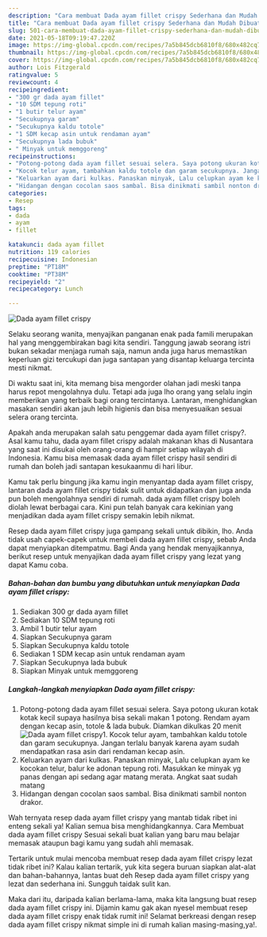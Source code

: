 ```yaml
---
description: "Cara membuat Dada ayam fillet crispy Sederhana dan Mudah Dibuat"
title: "Cara membuat Dada ayam fillet crispy Sederhana dan Mudah Dibuat"
slug: 501-cara-membuat-dada-ayam-fillet-crispy-sederhana-dan-mudah-dibuat
date: 2021-05-18T09:19:47.220Z
image: https://img-global.cpcdn.com/recipes/7a5b845dcb6810f8/680x482cq70/dada-ayam-fillet-crispy-foto-resep-utama.jpg
thumbnail: https://img-global.cpcdn.com/recipes/7a5b845dcb6810f8/680x482cq70/dada-ayam-fillet-crispy-foto-resep-utama.jpg
cover: https://img-global.cpcdn.com/recipes/7a5b845dcb6810f8/680x482cq70/dada-ayam-fillet-crispy-foto-resep-utama.jpg
author: Lois Fitzgerald
ratingvalue: 5
reviewcount: 4
recipeingredient:
- "300 gr dada ayam fillet"
- "10 SDM tepung roti"
- "1 butir telur ayam"
- "Secukupnya garam"
- "Secukupnya kaldu totole"
- "1 SDM kecap asin untuk rendaman ayam"
- "Secukupnya lada bubuk"
- " Minyak untuk memggoreng"
recipeinstructions:
- "Potong-potong dada ayam fillet sesuai selera. Saya potong ukuran kotak kotak kecil supaya hasilnya bisa sekali makan 1 potong. Rendam ayam dengan kecap asin, totole &amp; lada bubuk. Diamkan dikulkas 20 menit"
- "Kocok telur ayam, tambahkan kaldu totole dan garam secukupnya. Jangan terlalu banyak karena ayam sudah mendapatkan rasa asin dari rendaman kecap asin."
- "Keluarkan ayam dari kulkas. Panaskan minyak, Lalu celupkan ayam ke kocokan telur, balur ke adonan tepung roti. Masukkan ke minyak yg panas dengan api sedang agar matang merata. Angkat saat sudah matang"
- "Hidangan dengan cocolan saos sambal. Bisa dinikmati sambil nonton drakor."
categories:
- Resep
tags:
- dada
- ayam
- fillet

katakunci: dada ayam fillet 
nutrition: 119 calories
recipecuisine: Indonesian
preptime: "PT18M"
cooktime: "PT38M"
recipeyield: "2"
recipecategory: Lunch

---
```



![Dada ayam fillet crispy](https://img-global.cpcdn.com/recipes/7a5b845dcb6810f8/680x482cq70/dada-ayam-fillet-crispy-foto-resep-utama.jpg)

Selaku seorang wanita, menyajikan panganan enak pada famili merupakan hal yang menggembirakan bagi kita sendiri. Tanggung jawab seorang istri bukan sekadar menjaga rumah saja, namun anda juga harus memastikan keperluan gizi tercukupi dan juga santapan yang disantap keluarga tercinta mesti nikmat.

Di waktu  saat ini, kita memang bisa mengorder olahan jadi meski tanpa harus repot mengolahnya dulu. Tetapi ada juga lho orang yang selalu ingin memberikan yang terbaik bagi orang tercintanya. Lantaran, menghidangkan masakan sendiri akan jauh lebih higienis dan bisa menyesuaikan sesuai selera orang tercinta. 



Apakah anda merupakan salah satu penggemar dada ayam fillet crispy?. Asal kamu tahu, dada ayam fillet crispy adalah makanan khas di Nusantara yang saat ini disukai oleh orang-orang di hampir setiap wilayah di Indonesia. Kamu bisa memasak dada ayam fillet crispy hasil sendiri di rumah dan boleh jadi santapan kesukaanmu di hari libur.

Kamu tak perlu bingung jika kamu ingin menyantap dada ayam fillet crispy, lantaran dada ayam fillet crispy tidak sulit untuk didapatkan dan juga anda pun boleh mengolahnya sendiri di rumah. dada ayam fillet crispy boleh diolah lewat berbagai cara. Kini pun telah banyak cara kekinian yang menjadikan dada ayam fillet crispy semakin lebih nikmat.

Resep dada ayam fillet crispy juga gampang sekali untuk dibikin, lho. Anda tidak usah capek-capek untuk membeli dada ayam fillet crispy, sebab Anda dapat menyiapkan ditempatmu. Bagi Anda yang hendak menyajikannya, berikut resep untuk menyajikan dada ayam fillet crispy yang lezat yang dapat Kamu coba.

<!--inarticleads1-->

##### Bahan-bahan dan bumbu yang dibutuhkan untuk menyiapkan Dada ayam fillet crispy:

1. Sediakan 300 gr dada ayam fillet
1. Sediakan 10 SDM tepung roti
1. Ambil 1 butir telur ayam
1. Siapkan Secukupnya garam
1. Siapkan Secukupnya kaldu totole
1. Sediakan 1 SDM kecap asin untuk rendaman ayam
1. Siapkan Secukupnya lada bubuk
1. Siapkan  Minyak untuk memggoreng




<!--inarticleads2-->

##### Langkah-langkah menyiapkan Dada ayam fillet crispy:

1. Potong-potong dada ayam fillet sesuai selera. Saya potong ukuran kotak kotak kecil supaya hasilnya bisa sekali makan 1 potong. Rendam ayam dengan kecap asin, totole &amp; lada bubuk. Diamkan dikulkas 20 menit
<img src="https://img-global.cpcdn.com/steps/3a62fdefb4f7f2da/160x128cq70/dada-ayam-fillet-crispy-langkah-memasak-1-foto.jpg" alt="Dada ayam fillet crispy">1. Kocok telur ayam, tambahkan kaldu totole dan garam secukupnya. Jangan terlalu banyak karena ayam sudah mendapatkan rasa asin dari rendaman kecap asin.
1. Keluarkan ayam dari kulkas. Panaskan minyak, Lalu celupkan ayam ke kocokan telur, balur ke adonan tepung roti. Masukkan ke minyak yg panas dengan api sedang agar matang merata. Angkat saat sudah matang
1. Hidangan dengan cocolan saos sambal. Bisa dinikmati sambil nonton drakor.




Wah ternyata resep dada ayam fillet crispy yang mantab tidak ribet ini enteng sekali ya! Kalian semua bisa menghidangkannya. Cara Membuat dada ayam fillet crispy Sesuai sekali buat kalian yang baru mau belajar memasak ataupun bagi kamu yang sudah ahli memasak.

Tertarik untuk mulai mencoba membuat resep dada ayam fillet crispy lezat tidak ribet ini? Kalau kalian tertarik, yuk kita segera buruan siapkan alat-alat dan bahan-bahannya, lantas buat deh Resep dada ayam fillet crispy yang lezat dan sederhana ini. Sungguh taidak sulit kan. 

Maka dari itu, daripada kalian berlama-lama, maka kita langsung buat resep dada ayam fillet crispy ini. Dijamin kamu gak akan nyesel membuat resep dada ayam fillet crispy enak tidak rumit ini! Selamat berkreasi dengan resep dada ayam fillet crispy nikmat simple ini di rumah kalian masing-masing,ya!.


